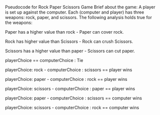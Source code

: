 Pseudocode for Rock Paper Scissors Game Brief about the game: A player is set up against the computer. Each (computer and player) has three weapons: rock, paper, and scissors. The following analysis holds true for the weapons:

Paper has a higher value than rock - Paper can cover rock.

Rock has higher value than Scissors - Rock can crush Scissors.

Scissors has a higher value than paper - Scissors can cut paper.

playerChoice == computerChoice : Tie

playerChoice: rock - computerChoice : scissors == player wins

playerChoice: paper - computerChoice : rock == player wins

playerChoice: scissors - computerChoice : paper == player wins

playerChoice: paper - computerChoice : scissors == computer wins

playerChoice: scissors - computerChoice : rock == computer wins